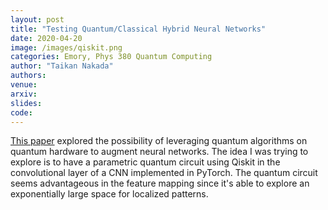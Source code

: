 ```yaml
---
layout: post
title: "Testing Quantum/Classical Hybrid Neural Networks"
date: 2020-04-20
image: /images/qiskit.png
categories: Emory, Phys 380 Quantum Computing
author: "Taikan Nakada"
authors:
venue:
arxiv:
slides:
code:
---
```


[This paper](https://arxiv.org/abs/1911.02998) explored the possibility of leveraging quantum algorithms on quantum hardware to augment neural networks. The idea I was trying to explore is to have a parametric quantum circuit using Qiskit in the convolutional layer of a CNN implemented in PyTorch. The quantum circuit seems advantageous in the feature mapping since it's able to explore an exponentially large space for localized patterns.
